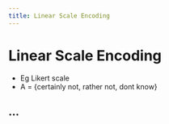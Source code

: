 ```yaml
---
title: Linear Scale Encoding
---
```


# Linear Scale Encoding
- Eg Likert scale
- A = {certainly not, rather not, dont know}

## …


















































































